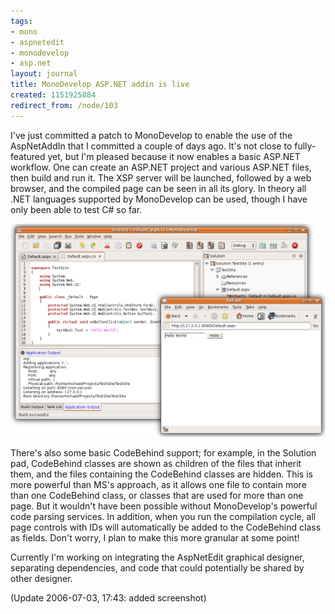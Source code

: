 ```yaml
---
tags:
- mono
- aspnetedit
- monodevelop
- asp.net
layout: journal
title: MonoDevelop ASP.NET addin is live
created: 1151925884
redirect_from: /node/103
---
```

I've just committed a patch to MonoDevelop to enable the use of the AspNetAddIn that I committed a couple of days ago. It's not close to fully-featured yet, but I'm pleased because it now enables a basic ASP.NET workflow. One can create an ASP.NET project and various ASP.NET files, then build and run it. The XSP server will be launched, followed by a web browser, and the compiled page can be seen in all its glory. In theory all .NET languages supported by MonoDevelop can be used, though I have only been able to test C# so far.<!--break--> 

<a href="/files/images/MonoScreenshots/AspNetAddIn1.png"><img src="/files/images/MonoScreenshots/AspNetAddIn1-small.png" alt="Screenshot of MonoDevelop ASP.NET addin"/></a>

There's also some basic CodeBehind support; for example, in the Solution pad, CodeBehind classes are shown as children of the files that inherit them, and the files containing the CodeBehind classes are hidden. This is more powerful than MS's approach, as it allows one file to contain more than one CodeBehind class, or classes that are used for more than one page. But it wouldn't have been possible without MonoDevelop's powerful code parsing services. In addition, when you run the compilation cycle, all page controls with IDs will automatically be added to the CodeBehind class as fields. Don't worry, I plan to make this more granular at some point!

Currently I'm working on integrating the AspNetEdit graphical designer, separating dependencies, and code that could potentially be shared by other designer.

(Update 2006-07-03, 17:43: added screenshot)
